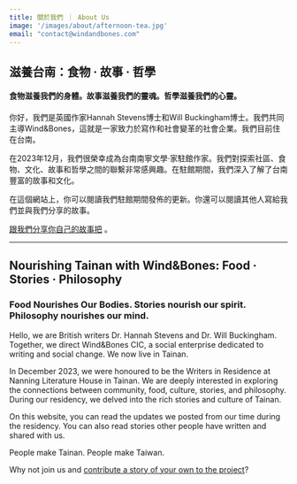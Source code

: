 ```yaml
---
title: 關於我們 ｜ About Us
image: '/images/about/afternoon-tea.jpg'
email: "contact@windandbones.com"
---
```


## 滋養台南：食物 · 故事 · 哲學
#### 食物滋養我們的身體。故事滋養我們的靈魂。哲學滋養我們的心靈。

你好，我們是英國作家Hannah Stevens博士和Will Buckingham博士。我們共同主導Wind&Bones，這就是一家致力於寫作和社會變革的社會企業。我們目前住在台南。

在2023年12月，我們很榮幸成為台南南寧文學·家駐館作家。我們對探索社區、食物、文化、故事和哲學之間的聯繫非常感興趣。在駐館期間，我們深入了解了台南豐富的故事和文化。

在這個網站上，你可以閱讀我們駐館期間發佈的更新。你還可以閱讀其他人寫給我們並與我們分享的故事。

[跟我們分享你自己的故事把](/contact) 。

---

## Nourishing Tainan with Wind&Bones: Food · Stories · Philosophy

### Food Nourishes Our Bodies. Stories nourish our spirit. Philosophy nourishes our mind.

Hello, we are British writers Dr. Hannah Stevens and Dr. Will Buckingham. Together, we direct Wind&Bones CIC, a social enterprise dedicated to writing and social change. We now live in Tainan.

In December 2023, we were honoured to be the Writers in Residence at Nanning Literature House in Tainan. We are deeply interested in exploring the connections between community, food, culture, stories, and philosophy. During our residency, we delved into the rich stories and culture of Tainan.

On this website, you can read the updates we posted from our time during the residency. You can also read stories other people have written and shared with us.

People make Tainan. People make Taiwan.

Why not join us and [contribute a story of your own to the project](/contact)?


